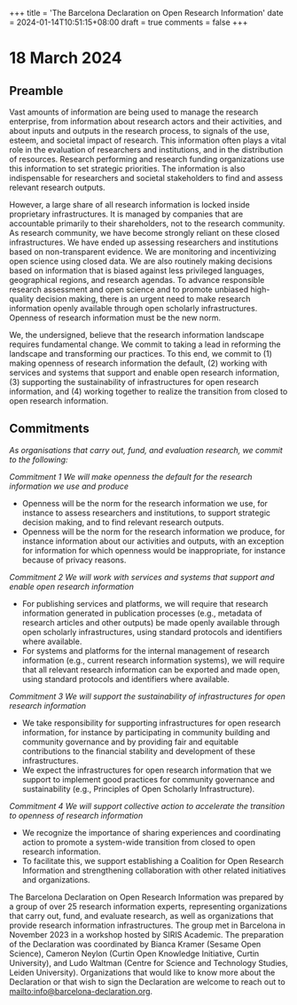 +++
title = 'The Barcelona Declaration on Open Research Information'
date = 2024-01-14T10:51:15+08:00
draft = true
comments = false
+++

# 18 March 2024

## Preamble

Vast amounts of information are being used to manage the research enterprise, from information about research actors and their activities, and about inputs and outputs in the research process, to signals of the use, esteem, and societal impact of research. This information often plays a vital role in the evaluation of researchers and institutions, and in the distribution of resources. Research performing and research funding organizations use this information to set strategic priorities. The information is also indispensable for researchers and societal stakeholders to find and assess relevant research outputs.

However, a large share of all research information is locked inside proprietary infrastructures. It is managed by companies that are accountable primarily to their shareholders, not to the research community. As research community, we have become strongly reliant on these closed infrastructures. We have ended up assessing researchers and institutions based on non-transparent evidence. We are monitoring and incentivizing open science using closed data. We are also routinely making decisions based on information that is biased against less privileged languages, geographical regions, and research agendas. To advance responsible research assessment and open science and to promote unbiased high-quality decision making, there is an urgent need to make research information openly available through open scholarly infrastructures. Openness of research information must be the new norm.

We, the undersigned, believe that the research information landscape requires fundamental change. We commit to taking a lead in reforming the landscape and transforming our practices. To this end, we commit to (1) making openness of research information the default, (2) working with services and systems that support and enable open research information, (3) supporting the sustainability of infrastructures for open research information, and (4) working together to realize the transition from closed to open research information.

## Commitments

_As organisations that carry out, fund, and evaluation research, we commit to the following:_

_Commitment 1 We will make openness the default for the research information we use and produce_

* Openness will be the norm for the research information we use, for instance to assess researchers and institutions, to support strategic decision making, and to find relevant research outputs.
* Openness will be the norm for the research information we produce, for instance information about our activities and outputs, with an exception for information for which openness would be inappropriate, for instance because of privacy reasons.

_Commitment 2 We will work with services and systems that support and enable open research information_

* For publishing services and platforms, we will require that research information generated in publication processes (e.g., metadata of research articles and other outputs) be made openly available through open scholarly infrastructures, using standard protocols and identifiers where available.
* For systems and platforms for the internal management of research information (e.g., current research information systems), we will require that all relevant research information can be exported and made open, using standard protocols and identifiers where available.

_Commitment 3 We will support the sustainability of infrastructures for open research information_

* We take responsibility for supporting infrastructures for open research information, for instance by participating in community building and community governance and by providing fair and equitable contributions to the financial stability and development of these infrastructures.
* We expect the infrastructures for open research information that we support to implement good practices for community governance and sustainability (e.g., Principles of Open Scholarly Infrastructure).

_Commitment 4 We will support collective action to accelerate the transition to openness of research information_

* We recognize the importance of sharing experiences and coordinating action to promote a system-wide transition from closed to open research information.
* To facilitate this, we support establishing a Coalition for Open Research Information and strengthening collaboration with other related initiatives and organizations.



The Barcelona Declaration on Open Research Information was prepared by a group of over 25 research information experts, representing organizations that carry out, fund, and evaluate research, as well as organizations that provide research information infrastructures. The group met in Barcelona in November 2023 in a workshop hosted by SIRIS Academic. The preparation of the Declaration was coordinated by Bianca Kramer (Sesame Open Science), Cameron Neylon (Curtin Open Knowledge Initiative, Curtin University), and Ludo Waltman (Centre for Science and Technology Studies, Leiden University). Organizations that would like to know more about the Declaration or that wish to sign the Declaration are welcome to reach out to [mailto:info@barcelona-declaration.org](info@barcelona-declaration.org).


